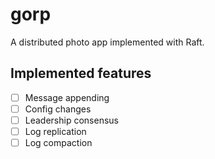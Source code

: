 
# gorp

A distributed photo app implemented with Raft.

## Implemented features

- [ ] Message appending
- [ ] Config changes
- [ ] Leadership consensus
- [ ] Log replication
- [ ] Log compaction